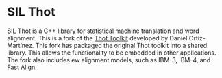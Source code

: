 # SIL Thot
SIL Thot is a C++ library for statistical machine translation and word alignment. This is a fork of the [Thot Toolkit](https://github.com/daormar/thot) developed by Daniel Ortiz-Martínez. This fork has packaged the original Thot toolkit into a shared library. This allows the functionality to be embedded in other applications. The fork also includes ew alignment models, such as IBM-3, IBM-4, and Fast Align.
